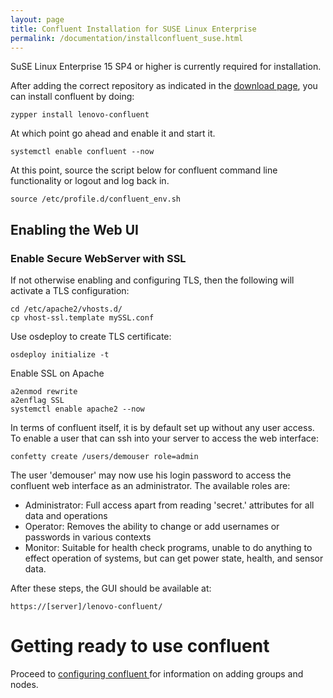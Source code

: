 ```yaml
---
layout: page
title: Confluent Installation for SUSE Linux Enterprise
permalink: /documentation/installconfluent_suse.html
---
```


SuSE Linux Enterprise 15 SP4 or higher is currently required for installation.

After adding the correct repository as indicated in the [download page](../downloads.md), you can install confluent by doing:

    zypper install lenovo-confluent

At which point go ahead and enable it and start it.

    systemctl enable confluent --now

At this point, source the script below for confluent command line functionality or logout and log back in. 

    source /etc/profile.d/confluent_env.sh


## Enabling the Web UI

### Enable Secure WebServer with SSL

If not otherwise enabling and configuring TLS, then the following will activate a TLS configuration:	

    cd /etc/apache2/vhosts.d/
    cp vhost-ssl.template mySSL.conf 

Use osdeploy to create TLS certificate:

    osdeploy initialize -t

Enable SSL on Apache

    a2enmod rewrite
    a2enflag SSL
    systemctl enable apache2 --now


In terms of confluent itself, it is by default set up without any user access.  To enable a user that can ssh into your server to access the web interface:

    confetty create /users/demouser role=admin

The user 'demouser' may now use his login password to access the confluent web interface as an administrator.  The available roles are:

* Administrator: Full access apart from reading 'secret.' attributes for all data and operations
* Operator: Removes the ability to change or add usernames or passwords in various contexts
* Monitor: Suitable for health check programs, unable to do anything to effect operation of systems, but can get power state, health, and sensor data.


After these steps, the GUI should be available at:

    https://[server]/lenovo-confluent/

# Getting ready to use confluent
 
Proceed to [configuring confluent ](configureconfluent.md) for information on
adding groups and nodes.

